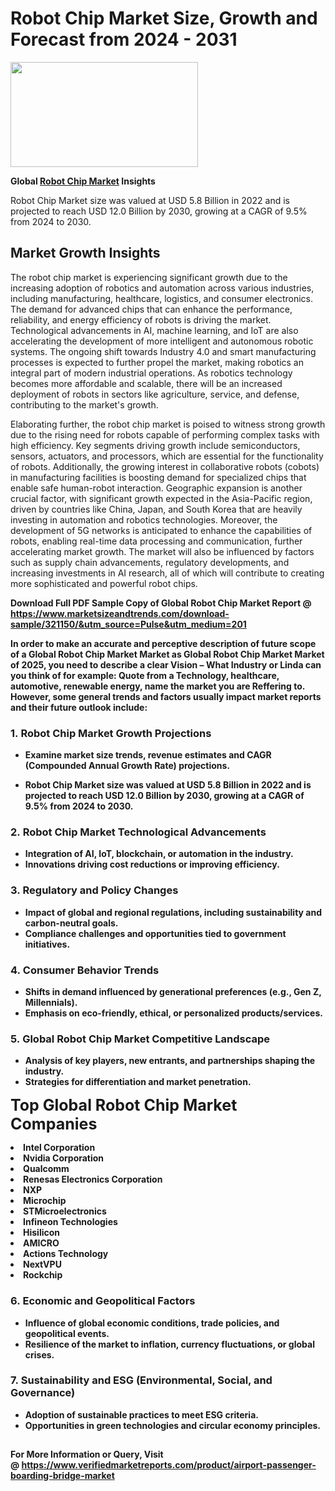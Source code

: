 <H1>Robot Chip Market Size, Growth and Forecast from 2024 - 2031</H1><img class="aligncenter size-medium wp-image-584254" src="https://thirdeyenews.in/wp-content/uploads/2024/09/Global-Market-Research-300x168.jpeg" alt="" width="300" height="168" /><p><strong>Global&nbsp;<a href="https://www.marketsizeandtrends.com/download-sample/321150/&amp;utm_source=Pulse&amp;utm_medium=201">Robot Chip Market</a> Insights</strong></p><p>Robot Chip Market size was valued at USD 5.8 Billion in 2022 and is projected to reach USD 12.0 Billion by 2030, growing at a CAGR of 9.5% from 2024 to 2030.</p><p><h2>Market Growth Insights</h2> <p>The robot chip market is experiencing significant growth due to the increasing adoption of robotics and automation across various industries, including manufacturing, healthcare, logistics, and consumer electronics. The demand for advanced chips that can enhance the performance, reliability, and energy efficiency of robots is driving the market. Technological advancements in AI, machine learning, and IoT are also accelerating the development of more intelligent and autonomous robotic systems. The ongoing shift towards Industry 4.0 and smart manufacturing processes is expected to further propel the market, making robotics an integral part of modern industrial operations. As robotics technology becomes more affordable and scalable, there will be an increased deployment of robots in sectors like agriculture, service, and defense, contributing to the market's growth.</p> <p><strong></strong></p> <p>Elaborating further, the robot chip market is poised to witness strong growth due to the rising need for robots capable of performing complex tasks with high efficiency. Key segments driving growth include semiconductors, sensors, actuators, and processors, which are essential for the functionality of robots. Additionally, the growing interest in collaborative robots (cobots) in manufacturing facilities is boosting demand for specialized chips that enable safe human-robot interaction. Geographic expansion is another crucial factor, with significant growth expected in the Asia-Pacific region, driven by countries like China, Japan, and South Korea that are heavily investing in automation and robotics technologies. Moreover, the development of 5G networks is anticipated to enhance the capabilities of robots, enabling real-time data processing and communication, further accelerating market growth. The market will also be influenced by factors such as supply chain advancements, regulatory developments, and increasing investments in AI research, all of which will contribute to creating more sophisticated and powerful robot chips.</p> <p><strong></p><p><span class=""><strong>Download Full PDF Sample Copy of Global Robot Chip Market Report</strong> @ <a href="https://www.marketsizeandtrends.com/download-sample/321150/&amp;utm_source=Pulse&amp;utm_medium=201" target="_blank">https://www.marketsizeandtrends.com/download-sample/321150/&amp;utm_source=Pulse&amp;utm_medium=201</a></span></p><p>In order to make an accurate and perceptive description of future scope of a Global&nbsp;Robot Chip Market Market as Global&nbsp;Robot Chip Market Market of 2025, you need to describe a clear Vision &ndash; What Industry or Linda can you think of for example: Quote from a Technology, healthcare, automotive, renewable energy, name the market you are Reffering to. However, some general trends and factors usually impact market reports and their future outlook include:</p><h3>1.&nbsp;<strong>Robot Chip Market Growth Projections</strong></h3><ul><li>Examine market size trends, revenue estimates and CAGR (Compounded Annual Growth Rate) projections.</li><li><p>Robot Chip Market size was valued at USD 5.8 Billion in 2022 and is projected to reach USD 12.0 Billion by 2030, growing at a CAGR of 9.5% from 2024 to 2030.</p></li></ul><h3>2.&nbsp;<strong>Robot Chip Market Technological Advancements</strong></h3><ul><li>Integration of AI, IoT, blockchain, or automation in the industry.</li><li>Innovations driving cost reductions or improving efficiency.</li></ul><h3>3.&nbsp;<strong>Regulatory and Policy Changes</strong></h3><ul><li>Impact of global and regional regulations, including sustainability and carbon-neutral goals.</li><li>Compliance challenges and opportunities tied to government initiatives.</li></ul><h3>4.&nbsp;<strong>Consumer Behavior Trends</strong></h3><ul><li>Shifts in demand influenced by generational preferences (e.g., Gen Z, Millennials).</li><li>Emphasis on eco-friendly, ethical, or personalized products/services.</li></ul><h3>5.&nbsp;<strong>Global Robot Chip Market Competitive Landscape</strong></h3><ul><li>Analysis of key players, new entrants, and partnerships shaping the industry.</li><li>Strategies for differentiation and market penetration.</li></ul><p data-pm-slice="1 1 []"><span style="color: inherit; font-family: inherit; font-size: 25px;">Top Global Robot Chip Market Companies</span></p><div class="" data-test-id=""><p><li>Intel Corporation</li><li> Nvidia Corporation</li><li> Qualcomm</li><li> Renesas Electronics Corporation</li><li> NXP</li><li> Microchip</li><li> STMicroelectronics</li><li> Infineon Technologies</li><li> Hisilicon</li><li> AMICRO</li><li> Actions Technology</li><li> NextVPU</li><li> Rockchip</li></p></div><h3>6.&nbsp;<strong>Economic and Geopolitical Factors</strong></h3><ul><li>Influence of global economic conditions, trade policies, and geopolitical events.</li><li>Resilience of the market to inflation, currency fluctuations, or global crises.</li></ul><h3>7.&nbsp;<strong>Sustainability and ESG (Environmental, Social, and Governance)</strong></h3><ul><li>Adoption of sustainable practices to meet ESG criteria.</li><li>Opportunities in green technologies and circular economy principles.</li></ul><h2><strong style="font-size: 14px;">For More Information or Query, Visit @&nbsp;</strong><a style="background-color: #ffffff; font-size: 14px;" href="https://www.marketsizeandtrends.com/report/robot-chip-market/" target="_blank">https://www.verifiedmarketreports.com/product/airport-passenger-boarding-bridge-market</a></h2>
